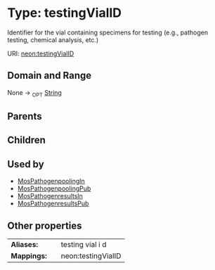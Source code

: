 
# Type: testingVialID


Identifier for the vial containing specimens for testing (e.g., pathogen testing, chemical analysis, etc.)

URI: [neon:testingVialID](https://data.neonscience.org/testingVialID)


## Domain and Range

None ->  <sub>OPT</sub> [String](types/String.md)

## Parents


## Children


## Used by

 * [MosPathogenpoolingIn](MosPathogenpoolingIn.md)
 * [MosPathogenpoolingPub](MosPathogenpoolingPub.md)
 * [MosPathogenresultsIn](MosPathogenresultsIn.md)
 * [MosPathogenresultsPub](MosPathogenresultsPub.md)

## Other properties

|  |  |  |
| --- | --- | --- |
| **Aliases:** | | testing vial i d |
| **Mappings:** | | neon:testingVialID |

